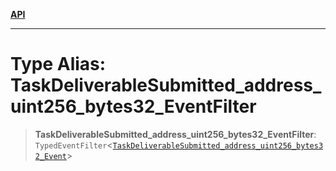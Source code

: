 [**API**](../../../README.md)

***

# Type Alias: TaskDeliverableSubmitted\_address\_uint256\_bytes32\_EventFilter

> **TaskDeliverableSubmitted\_address\_uint256\_bytes32\_EventFilter**: `TypedEventFilter`\<[`TaskDeliverableSubmitted_address_uint256_bytes32_Event`](TaskDeliverableSubmitted_address_uint256_bytes32_Event.md)\>
